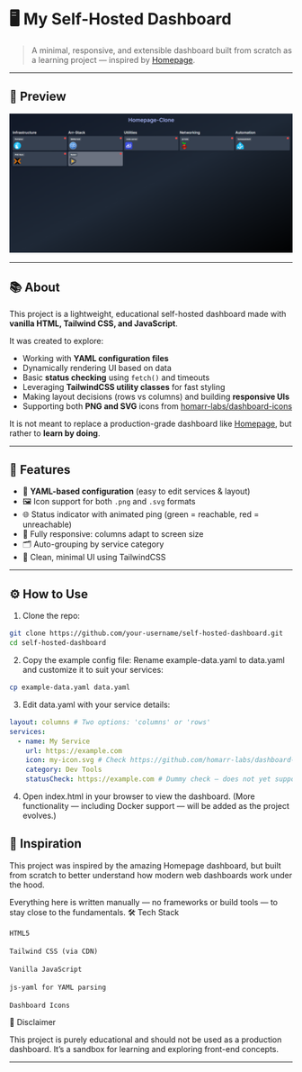 # 🖥️ My Self-Hosted Dashboard

> A minimal, responsive, and extensible dashboard built from scratch as a learning project — inspired by [Homepage](https://github.com/benphelps/homepage).

---

## 📸 Preview

![Dashboard Preview](assets/img/screenshot.png)

---

## 📚 About

This project is a lightweight, educational self-hosted dashboard made with **vanilla HTML, Tailwind CSS, and JavaScript**.

It was created to explore:

- Working with **YAML configuration files**
- Dynamically rendering UI based on data
- Basic **status checking** using `fetch()` and timeouts
- Leveraging **TailwindCSS utility classes** for fast styling
- Making layout decisions (rows vs columns) and building **responsive UIs**
- Supporting both **PNG and SVG** icons from [homarr-labs/dashboard-icons](https://github.com/homarr-labs/dashboard-icons)

It is not meant to replace a production-grade dashboard like [Homepage](https://github.com/benphelps/homepage), but rather to **learn by doing**.

---

## 🚀 Features

- 📁 **YAML-based configuration** (easy to edit services & layout)
- 🖼️ Icon support for both `.png` and `.svg` formats
- 🌐 Status indicator with animated ping (green = reachable, red = unreachable)
- 📱 Fully responsive: columns adapt to screen size
- 🗂️ Auto-grouping by service category
- 🧩 Clean, minimal UI using TailwindCSS

---
## ⚙️ How to Use

1. Clone the repo:

```bash
git clone https://github.com/your-username/self-hosted-dashboard.git
cd self-hosted-dashboard
```

2. Copy the example config file:
Rename example-data.yaml to data.yaml and customize it to suit your services:

```bash
cp example-data.yaml data.yaml
```

3. Edit data.yaml with your service details:

```yaml
layout: columns # Two options: 'columns' or 'rows'
services:
  - name: My Service
    url: https://example.com
    icon: my-icon.svg # Check https://github.com/homarr-labs/dashboard-icons
    category: Dev Tools
    statusCheck: https://example.com # Dummy check – does not yet support CORS-restricted scenarios
```

4. Open index.html in your browser to view the dashboard. (More functionality — including Docker support — will be added as the project evolves.)

## 🧠 Inspiration

This project was inspired by the amazing Homepage dashboard, but built from scratch to better understand how modern web dashboards work under the hood.

Everything here is written manually — no frameworks or build tools — to stay close to the fundamentals.
🛠️ Tech Stack

    HTML5

    Tailwind CSS (via CDN)

    Vanilla JavaScript

    js-yaml for YAML parsing

    Dashboard Icons

📌 Disclaimer

This project is purely educational and should not be used as a production dashboard. It’s a sandbox for learning and exploring front-end concepts.

---
